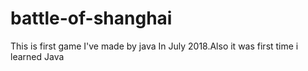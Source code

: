 # battle-of-shanghai
This is first game I've made by java In July 2018.Also it was first time i learned Java
